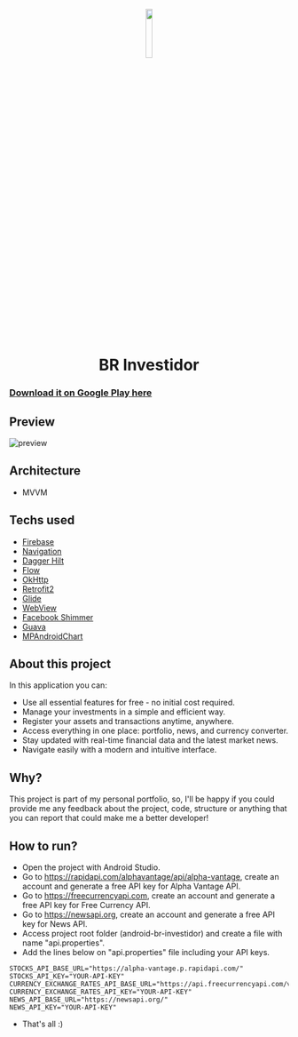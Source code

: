 <p align="center">
  <img src="https://github.com/omouravictor/assets/blob/main/assets/br-investidor/icon.png" width=15%>
</p>

<h1 align="center">BR Investidor</h1>

### [Download it on Google Play here](https://play.google.com/store/apps/details?id=com.omouravictor.br_investidor)

## Preview

![preview](https://github.com/user-attachments/assets/b1de4dde-04d5-40d1-8d37-e0f8c6c7bb39)

## Architecture

- MVVM

## Techs used

- [Firebase](https://firebase.google.com)
- [Navigation](https://developer.android.com/jetpack/androidx/releases/navigation)
- [Dagger Hilt](https://developer.android.com/training/dependency-injection/hilt-android)
- [Flow](https://developer.android.com/kotlin/flow)
- [OkHttp](https://square.github.io/okhttp/)
- [Retrofit2](https://square.github.io/retrofit/)
- [Glide](https://github.com/bumptech/glide)
- [WebView](https://developer.android.com/reference/android/webkit/WebView)
- [Facebook Shimmer](https://github.com/facebookarchive/shimmer-android)
- [Guava](https://github.com/google/guava)
- [MPAndroidChart](https://github.com/PhilJay/MPAndroidChart)

## About this project

In this application you can:

- Use all essential features for free - no initial cost required.
- Manage your investments in a simple and efficient way.
- Register your assets and transactions anytime, anywhere.
- Access everything in one place: portfolio, news, and currency converter.
- Stay updated with real-time financial data and the latest market news.
- Navigate easily with a modern and intuitive interface.

## Why?

This project is part of my personal portfolio, so, I'll be happy if you could provide me any feedback about the project, code, structure or anything that you can report that could make me a better developer!

## How to run?

- Open the project with Android Studio.
- Go to https://rapidapi.com/alphavantage/api/alpha-vantage, create an account and generate a free API key for Alpha Vantage API.
- Go to https://freecurrencyapi.com, create an account and generate a free API key for Free Currency API.
- Go to https://newsapi.org, create an account and generate a free API key for News API.
- Access project root folder (android-br-investidor) and create a file with name "api.properties".
- Add the lines below on "api.properties" file including your API keys.

```
STOCKS_API_BASE_URL="https://alpha-vantage.p.rapidapi.com/"
STOCKS_API_KEY="YOUR-API-KEY"
CURRENCY_EXCHANGE_RATES_API_BASE_URL="https://api.freecurrencyapi.com/v1/"
CURRENCY_EXCHANGE_RATES_API_KEY="YOUR-API-KEY"
NEWS_API_BASE_URL="https://newsapi.org/"
NEWS_API_KEY="YOUR-API-KEY"
```

- That's all :)
